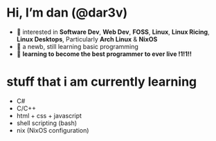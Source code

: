 # Hi, I’m dan (@dar3v)
- 👀 interested in **Software Dev**, **Web Dev**, **FOSS**, **Linux**, **Linux Ricing**, **Linux Desktops**, Particularly **Arch Linux** & **NixOS**
- 🌱 a newb, still learning basic programming
- 💪 **learning to become the best programmer to ever live !1!1!!**

# stuff that i am currently learning
- C#
- C/C++
- html + css + javascript
- shell scripting (bash)
- nix (NixOS configuration)
